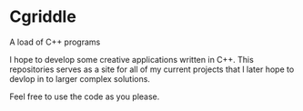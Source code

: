Cgriddle
========

A load of C++ programs

I hope to develop some creative applications written in C++. This repositories serves as a site for all of my current projects that I later hope to devlop in to larger complex solutions. 

Feel free to use the code as you please.
